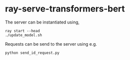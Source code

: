 # ray-serve-transformers-bert

The server can be instantiated using, 

```
ray start --head
./update_model.sh
```

Requests can be send to the server using e.g.

```
python send_id_request.py
```